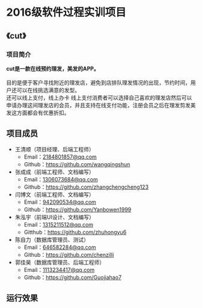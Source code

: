 2016级软件过程实训项目
====================

## 《cut》  
### 项目简介  
**cut是一款在线预约理发，美发的APP。**<br>  
目的是便于客户寻找附近的理发店，避免到店排队理发情况的出现，节约时间，用户还可以在线挑选满意的发型。  
还可以线上支付，线上办卡 线上支付消费者可以选择自己喜欢的理发店然后可以申请办理这间理发店的会员，并且支持在线支付功能，注册会员之后在理发剪发美发这方面都会有优惠折扣。<br>

项目成员
-------
* 王清顺（项目经理、后端工程师）<br>
  * Email：2184801857@qq.com<br>
  * Github：https://github.com/wangqingshun<br>
* 张成成（前端工程师、文档编写）<br>
  * Email：1306073684@qq.com<br>  
  * Github：https://github.com/zhangchengcheng123<br>  
* 闫博文（前端工程师、文档编写）<br>  
  * Email：942090534@qq.com<br>
  * Github：https://github.com/Yanbowen1999<br>
* 朱泓宇（前端UI设计、文档编写）<br>
  * Email：1315211512@qq.com<br>
  * Gitthub：https://github.com/zhuhongyu6<br>
* 陈自力（数据库管理员、测试）<br>
  * Email：646582284@qq.com<br>
  * Github：https://github.com/chenzilli<br>
* 郭佳昊（数据库管理员、后端工程师）<br>
  * Email：1113234417@qq.com<br>
  * Github：https://github.com/Guojiahao7<br>
  
运行效果
-------
